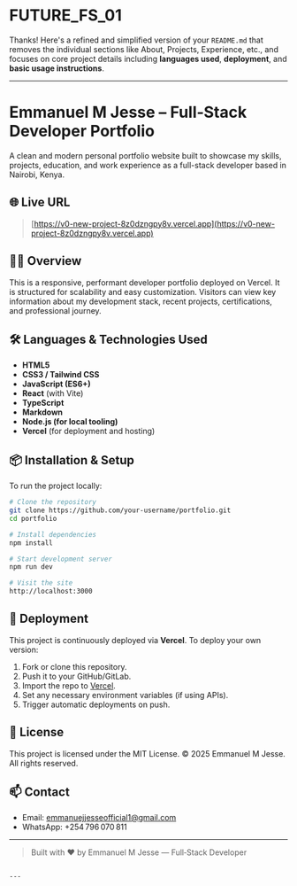 # FUTURE_FS_01

Thanks! Here's a refined and simplified version of your `README.md` that removes the individual sections like About, Projects, Experience, etc., and focuses on core project details including **languages used**, **deployment**, and **basic usage instructions**.

---

# Emmanuel M Jesse – Full‑Stack Developer Portfolio

A clean and modern personal portfolio website built to showcase my skills, projects, education, and work experience as a full-stack developer based in Nairobi, Kenya.

## 🌐 Live URL

> [https://v0-new-project-8z0dzngpy8v.vercel.app](https://v0-new-project-8z0dzngpy8v.vercel.app)

## 🧑‍💻 Overview

This is a responsive, performant developer portfolio deployed on Vercel. It is structured for scalability and easy customization. Visitors can view key information about my development stack, recent projects, certifications, and professional journey.

## 🛠 Languages & Technologies Used

- **HTML5**
- **CSS3 / Tailwind CSS**
- **JavaScript (ES6+)**
- **React** (with Vite)
- **TypeScript**
- **Markdown**
- **Node.js (for local tooling)**
- **Vercel** (for deployment and hosting)

## 📦 Installation & Setup

To run the project locally:

```bash
# Clone the repository
git clone https://github.com/your-username/portfolio.git
cd portfolio

# Install dependencies
npm install

# Start development server
npm run dev

# Visit the site
http://localhost:3000
````

## 🚀 Deployment

This project is continuously deployed via **Vercel**. To deploy your own version:

1. Fork or clone this repository.
2. Push it to your GitHub/GitLab.
3. Import the repo to [Vercel](https://vercel.com/import).
4. Set any necessary environment variables (if using APIs).
5. Trigger automatic deployments on push.

## 🧾 License

This project is licensed under the MIT License.
© 2025 Emmanuel M Jesse. All rights reserved.

## 📫 Contact

* Email: [emmanuejjesseofficial1@gmail.com](mailto:emmanuejjesseofficial1@gmail.com)
* WhatsApp: +254 796 070 811

---

> Built with ❤️ by Emmanuel M Jesse — Full‑Stack Developer

```

---


```
